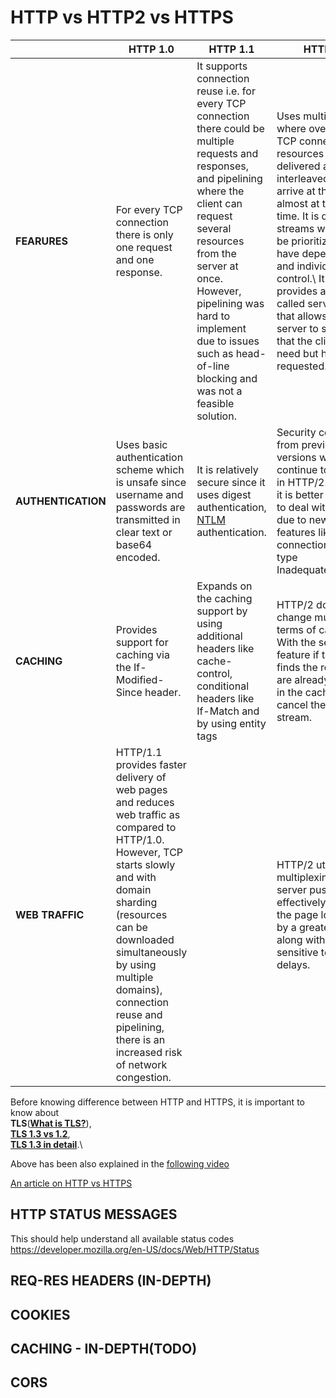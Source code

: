 # HTTP vs HTTP2 vs HTTPS

|| HTTP 1.0        | HTTP 1.1 | HTTP 2.0 |
| -------------                                 | -------------                                 | -------------                                    |  -------------                            |
|**FEARURES**|For every TCP connection there is only one request and one response.|It supports connection reuse i.e. for every TCP connection there could be multiple requests and responses, and pipelining where the client can request several resources from the server at once. However, pipelining was hard to implement due to issues such as head-of-line blocking and was not a feasible solution.| Uses multiplexing, where over a single TCP connection resources to be delivered are interleaved and arrive at the client almost at the same time. It is done using streams which can be prioritized, can have dependencies and individual flow control.\\ It also provides a feature called server push that allows the server to send data that the client will need but has not yet requested.|
|**AUTHENTICATION**|Uses basic authentication scheme which is unsafe since username and passwords are transmitted in clear text or base64 encoded.|It is relatively secure since it uses digest authentication, [NTLM](https://learn.microsoft.com/en-us/windows/win32/secauthn/microsoft-ntlm) authentication.| Security concerns from previous versions will continue to be seen in HTTP/2. However, it is better equipped to deal with them due to new TLS features like connection error of type Inadequate_Security.|
|**CACHING**|Provides support for caching via the If-Modified-Since header.|Expands on the caching support by using additional headers like cache-control, conditional headers like If-Match and by using entity tags|HTTP/2 does not change much in terms of caching. With the server push feature if the client finds the resources are already present in the cache, it can cancel the pushed stream.|
|**WEB TRAFFIC**|HTTP/1.1 provides faster delivery of web pages and reduces web traffic as compared to HTTP/1.0. However, TCP starts slowly and with domain sharding (resources can be downloaded simultaneously by using multiple domains), connection reuse and pipelining, there is an increased risk of network congestion.||HTTP/2 utilizes multiplexing and server push to effectively reduce the page load time by a greater margin along with being less sensitive to network delays.|

Before knowing difference between HTTP and HTTPS, it is important to know about \
**TLS**([**What is TLS?**](https://www.cloudflare.com/en-in/learning/ssl/transport-layer-security-tls/)),\
[**TLS 1.3 vs 1.2**](https://www.cloudflare.com/en-in/learning/ssl/why-use-tls-1.3/),\
[**TLS 1.3 in detail**](https://blog.cloudflare.com/rfc-8446-aka-tls-1-3/).\

Above has been also explained in the [following video](https://www.youtube.com/watch?v=AlE5X1NlHgg)

[An article on HTTP vs HTTPS](https://www.cloudflare.com/en-in/learning/ssl/why-is-http-not-secure/)

## HTTP STATUS MESSAGES

This should help understand all available status codes  
<https://developer.mozilla.org/en-US/docs/Web/HTTP/Status>

## REQ-RES HEADERS (IN-DEPTH)

## COOKIES

## CACHING - IN-DEPTH(TODO)

## CORS
